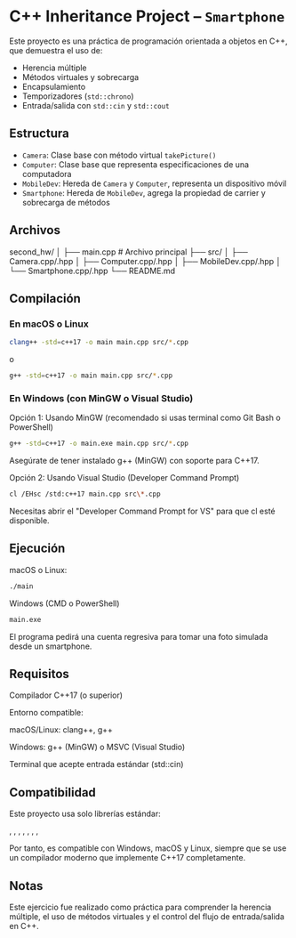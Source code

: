 # C++ Inheritance Project – `Smartphone`

Este proyecto es una práctica de programación orientada a objetos en C++, que demuestra el uso de:

- Herencia múltiple
- Métodos virtuales y sobrecarga
- Encapsulamiento
- Temporizadores (`std::chrono`)
- Entrada/salida con `std::cin` y `std::cout`

## Estructura

- `Camera`: Clase base con método virtual `takePicture()`
- `Computer`: Clase base que representa especificaciones de una computadora
- `MobileDev`: Hereda de `Camera` y `Computer`, representa un dispositivo móvil
- `Smartphone`: Hereda de `MobileDev`, agrega la propiedad de carrier y sobrecarga de métodos

## Archivos

second_hw/
│
├── main.cpp # Archivo principal
├── src/
│ ├── Camera.cpp/.hpp
│ ├── Computer.cpp/.hpp
│ ├── MobileDev.cpp/.hpp
│ └── Smartphone.cpp/.hpp
└── README.md

## Compilación

### En macOS o Linux

```bash
clang++ -std=c++17 -o main main.cpp src/*.cpp
```
o 
```bash
g++ -std=c++17 -o main main.cpp src/*.cpp
```

### En Windows (con MinGW o Visual Studio)

Opción 1: Usando MinGW (recomendado si usas terminal como Git Bash o PowerShell)

```bash
g++ -std=c++17 -o main.exe main.cpp src/*.cpp
```
Asegúrate de tener instalado g++ (MinGW) con soporte para C++17.

Opción 2: Usando Visual Studio (Developer Command Prompt)

```bash
cl /EHsc /std:c++17 main.cpp src\*.cpp
```
Necesitas abrir el "Developer Command Prompt for VS" para que cl esté disponible.


## Ejecución

macOS o Linux:

```bash
./main
```
Windows (CMD o PowerShell)

```bash
main.exe
```

El programa pedirá una cuenta regresiva para tomar una foto simulada desde un smartphone.


## Requisitos

Compilador C++17 (o superior)

Entorno compatible:

macOS/Linux: clang++, g++

Windows: g++ (MinGW) o MSVC (Visual Studio)

Terminal que acepte entrada estándar (std::cin)

## Compatibilidad

Este proyecto usa solo librerías estándar:

<iostream>, <ctime>, <iomanip>, <sstream>, <string>, <chrono>, <thread>, <limits>

Por tanto, es compatible con Windows, macOS y Linux, siempre que se use un compilador moderno que implemente C++17 completamente.

## Notas

Este ejercicio fue realizado como práctica para comprender la herencia múltiple, el uso de métodos virtuales y el control del flujo de entrada/salida en C++.